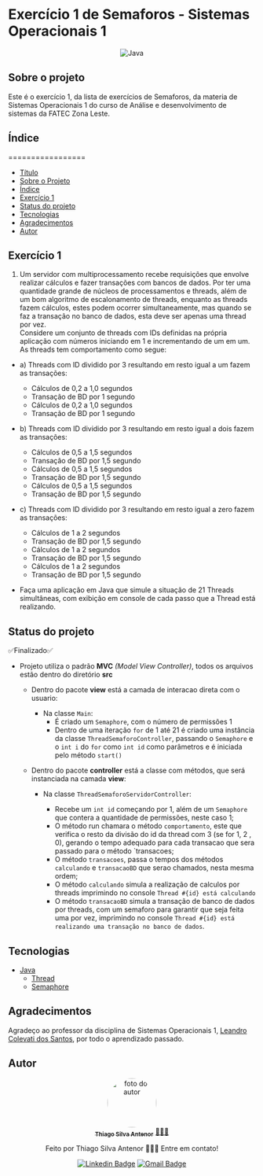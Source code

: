 # Exercício 1 de Semaforos - Sistemas Operacionais 1

<div align="center">
  
![Java](https://img.shields.io/badge/java-%23ED8B00.svg?style=for-the-badge&logo=openjdk&logoColor=white)

</div>

## Sobre o projeto
Este é o exercício 1, da lista de exercícios de Semaforos, da materia de Sistemas Operacionais 1 do curso de Análise e desenvolvimento de sistemas da FATEC Zona Leste.<br>

## Índice
=================
<!--ts-->
* [Título](#exercício-1-de-semaforos---sistemas-operacionais-1)
* [Sobre o Projeto](#sobre-o-projeto)
* [Índice](#índice)
* [Exercício 1](#exercício-1)
* [Status do projeto](#status-do-projeto)
* [Tecnologias](#tecnologias)
* [Agradecimentos](#agradecimentos)
* [Autor](#autor)
<!--te-->

## Exercício 1
1) Um servidor com multiprocessamento recebe requisições que envolve realizar cálculos
e fazer transações com bancos de dados. Por ter uma quantidade grande de núcleos de
processamentos e threads, além de um bom algoritmo de escalonamento de threads,
enquanto as threads fazem cálculos, estes podem ocorrer simultaneamente, mas
quando se faz a transação no banco de dados, esta deve ser apenas uma thread por
vez.<br>
Considere um conjunto de threads com IDs definidas na própria aplicação com
números iniciando em 1 e incrementando de um em um. As threads tem comportamento
como segue:

- a) Threads com ID dividido por 3 resultando em resto igual a um fazem as transações:

  - Cálculos de 0,2 a 1,0 segundos
  - Transação de BD por 1 segundo
  - Cálculos de 0,2 a 1,0 segundos
  - Transação de BD por 1 segundo
- b) Threads com ID dividido por 3 resultando em resto igual a dois fazem as transações:

  - Cálculos de 0,5 a 1,5 segundos
  - Transação de BD por 1,5 segundo
  - Cálculos de 0,5 a 1,5 segundos
  - Transação de BD por 1,5 segundo
  - Cálculos de 0,5 a 1,5 segundos
  - Transação de BD por 1,5 segundo
- c) Threads com ID dividido por 3 resultando em resto igual a zero fazem as transações:
  
  - Cálculos de 1 a 2 segundos
  - Transação de BD por 1,5 segundo
  - Cálculos de 1 a 2 segundos
  - Transação de BD por 1,5 segundo
  - Cálculos de 1 a 2 segundos
  - Transação de BD por 1,5 segundo
    
* Faça uma aplicação em Java que simule a situação de 21 Threads simultâneas, com
exibição em console de cada passo que a Thread está realizando.


## Status do projeto
  ✅Finalizado✅ 

* Projeto utiliza o padrão **MVC** *(Model View Controller)*, todos os arquivos estão dentro do diretório **src**
  * Dentro do pacote **view** está a camada de interacao direta com o usuario:
    * Na classe `Main`:
      * É criado um `Semaphore`, com o número de permissões 1
      * Dentro de uma iteração `for` de 1 até 21 é criado uma instância da classe `ThreadSemaforoController`, passando o `Semaphore` e o `int i` do `for` como `int id` como parâmetros e é iniciada pelo método `start()`
    
  * Dentro do pacote **controller** está a classe com métodos, que será instanciada na camada **view**:  
    * Na classe `ThreadSemaforoServidorController`:
    
      * Recebe um `int id` começando por 1, além de um `Semaphore` que contera a quantidade de permissões, neste caso 1;
      * O método run chamara o método `comportamento`, este que verifica o resto da divisão do id da thread com 3 (se for 1, 2 , 0), gerando o tempo adequado para cada transacao que sera passado para o método `transacoes;
      * O método `transacoes`, passa o tempos dos métodos `calculando` e `transacaoBD` que serao chamados, nesta mesma ordem;
      * O método `calculando` simula a realização de calculos por threads imprimindo no console `Thread #{id} está calculando`
      * O método `transacaoBD` simula a transação de banco de dados por threads, com um semaforo para garantir que seja feita uma por vez, imprimindo no console `Thread #{id} está realizando uma transação no banco de dados`.
    


## Tecnologias
- [Java](https://www.oracle.com/br/java/)
  - [Thread](https://docs.oracle.com/javase/8/docs/api/java/lang/Thread.html)
  - [Semaphore](https://docs.oracle.com/javase/8/docs/api/java/util/concurrent/Semaphore.html)

## Agradecimentos
Agradeço ao professor da disciplina de Sistemas Operacionais 1, [Leandro Colevati dos Santos](https://www.leandrocolevati.com.br/index.jsp), por todo o aprendizado passado.

## Autor

<div align="center">
<a href="https://www.linkedin.com/in/thiago-antenor/">
<img style="border-radius: 50%;" src="https://avatars.githubusercontent.com/u/99970279?v=4" width="100px;" alt="foto do autor"/>
 <br />
 <sub><b>Thiago Silva Antenor</b></sub></a> <a href="https://www.linkedin.com/in/thiago-antenor/" title="Linkedin"> 🧑🏾‍💻</a>


Feito por Thiago Silva Antenor 👨🏾‍💻 Entre em contato!

[![Linkedin Badge](https://img.shields.io/badge/-Thiago-blue?style=flat-square&logo=Linkedin&logoColor=white&link=https://www.linkedin.com/in/thiago-antenor/)](https://www.linkedin.com/in/thiago-antenor/) 
[![Gmail Badge](https://img.shields.io/badge/-thiagoantenor31@gmail.com-c14438?style=flat-square&logo=Gmail&logoColor=white&link=mailto:thiagoantenor31.com)](mailto:thiagoantenor31.com)
</div>
